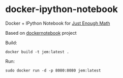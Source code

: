 docker-ipython-notebook
=======================

Docker + IPython Notebook for [Just Enough Math](http://justenoughmath.com)

Based on [dockernotebook](https://github.com/rissem/dockernotebook) project


Build:

    docker build -t jem:latest .

Run:

    sudo docker run -d -p 8080:8080 jem:latest
